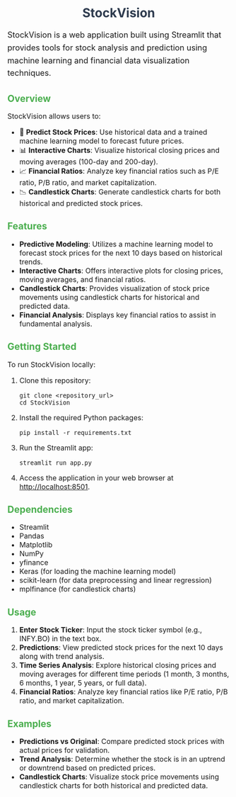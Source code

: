 <h1 style="text-align: center; color: #2E3B4E;">StockVision</h1>

<p style="font-size: 18px; line-height: 1.6;">StockVision is a web application built using Streamlit that provides tools for stock analysis and prediction using machine learning and financial data visualization techniques.</p>

<h2 style="color: #4CAF50;">Overview</h2>
<p style="font-size: 16px;">StockVision allows users to:</p>
<ul style="font-size: 16px;">
    <li>🧠 <b>Predict Stock Prices</b>: Use historical data and a trained machine learning model to forecast future prices.</li>
    <li>📊 <b>Interactive Charts</b>: Visualize historical closing prices and moving averages (100-day and 200-day).</li>
    <li>📈 <b>Financial Ratios</b>: Analyze key financial ratios such as P/E ratio, P/B ratio, and market capitalization.</li>
    <li>📉 <b>Candlestick Charts</b>: Generate candlestick charts for both historical and predicted stock prices.</li>
</ul>

<h2 style="color: #4CAF50;">Features</h2>
<ul style="font-size: 16px;">
    <li><b>Predictive Modeling</b>: Utilizes a machine learning model to forecast stock prices for the next 10 days based on historical trends.</li>
    <li><b>Interactive Charts</b>: Offers interactive plots for closing prices, moving averages, and financial ratios.</li>
    <li><b>Candlestick Charts</b>: Provides visualization of stock price movements using candlestick charts for historical and predicted data.</li>
    <li><b>Financial Analysis</b>: Displays key financial ratios to assist in fundamental analysis.</li>
</ul>

<h2 style="color: #4CAF50;">Getting Started</h2>
<p style="font-size: 16px;">To run StockVision locally:</p>
<ol style="font-size: 16px;">
    <li>Clone this repository:
        <pre><code>git clone &lt;repository_url&gt;
cd StockVision
</code></pre>
    </li>
    <li>Install the required Python packages:
        <pre><code>pip install -r requirements.txt
</code></pre>
    </li>
    <li>Run the Streamlit app:
        <pre><code>streamlit run app.py
</code></pre>
    </li>
    <li>Access the application in your web browser at <a href="http://localhost:8501">http://localhost:8501</a>.</li>
</ol>

<h2 style="color: #4CAF50;">Dependencies</h2>
<ul style="font-size: 16px;">
    <li>Streamlit</li>
    <li>Pandas</li>
    <li>Matplotlib</li>
    <li>NumPy</li>
    <li>yfinance</li>
    <li>Keras (for loading the machine learning model)</li>
    <li>scikit-learn (for data preprocessing and linear regression)</li>
    <li>mplfinance (for candlestick charts)</li>
</ul>

<h2 style="color: #4CAF50;">Usage</h2>
<ol style="font-size: 16px;">
    <li><b>Enter Stock Ticker</b>: Input the stock ticker symbol (e.g., INFY.BO) in the text box.</li>
    <li><b>Predictions</b>: View predicted stock prices for the next 10 days along with trend analysis.</li>
    <li><b>Time Series Analysis</b>: Explore historical closing prices and moving averages for different time periods (1 month, 3 months, 6 months, 1 year, 5 years, or full data).</li>
    <li><b>Financial Ratios</b>: Analyze key financial ratios like P/E ratio, P/B ratio, and market capitalization.</li>
</ol>

<h2 style="color: #4CAF50;">Examples</h2>
<ul style="font-size: 16px;">
    <li><b>Predictions vs Original</b>: Compare predicted stock prices with actual prices for validation.</li>
    <li><b>Trend Analysis</b>: Determine whether the stock is in an uptrend or downtrend based on predicted prices.</li>
    <li><b>Candlestick Charts</b>: Visualize stock price movements using candlestick charts for both historical and predicted data.</li>
</ul>
